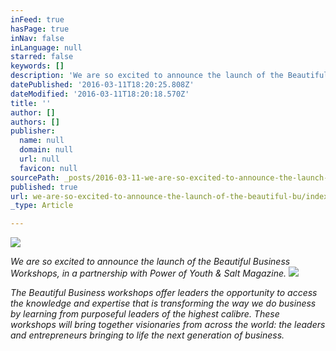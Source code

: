 ```yaml
---
inFeed: true
hasPage: true
inNav: false
inLanguage: null
starred: false
keywords: []
description: 'We are so excited to announce the launch of the Beautiful Business Workshops, in a partnership with Power of Youth & Salt Magazine.'
datePublished: '2016-03-11T18:20:25.808Z'
dateModified: '2016-03-11T18:20:18.570Z'
title: ''
author: []
authors: []
publisher:
  name: null
  domain: null
  url: null
  favicon: null
sourcePath: _posts/2016-03-11-we-are-so-excited-to-announce-the-launch-of-the-beautiful-bu.md
published: true
url: we-are-so-excited-to-announce-the-launch-of-the-beautiful-bu/index.html
_type: Article

---
```

![](https://the-grid-user-content.s3-us-west-2.amazonaws.com/d051eee8-3ce6-4165-b8c5-9ff601c808f8.jpg)

_We are so excited to announce the launch of the Beautiful Business Workshops, in a partnership with Power of Youth & Salt Magazine._
![](https://the-grid-user-content.s3-us-west-2.amazonaws.com/27dfe61c-3722-4077-a774-57323f9d1f8a.png)

_The Beautiful Business workshops offer leaders the opportunity to access the knowledge and expertise that is transforming the way we do business by learning from purposeful leaders of the highest calibre. These workshops will bring together visionaries from across the world: the leaders and entrepreneurs bringing to life the next generation of business._